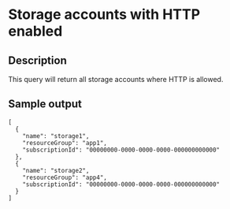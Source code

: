 # Storage accounts with HTTP enabled

## Description
This query will return all storage accounts where HTTP is allowed.

## Sample output
```
[
  {
    "name": "storage1",
    "resourceGroup": "app1",
    "subscriptionId": "00000000-0000-0000-0000-000000000000"
  },
  {
    "name": "storage2",
    "resourceGroup": "app4",
    "subscriptionId": "00000000-0000-0000-0000-000000000000"
  }
]
```